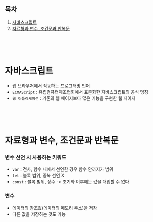 ## 목차

1. [자바스크립트](#자바스크립트)
2. [자료형과 변수, 조건문과 반복문](#자료형과-변수-조건문과-반복문)

<br/>
<br/>
<br/>

# 자바스크립트

- 웹 브라우저에서 작동하는 프로그래밍 언어
- `ECMAScript` : 유럽컴퓨터제조협회에서 표준화한 자바스크립트의 공식 명칭
- `웹 어플리케이션` : 기존의 웹 페이지보다 많은 기능을 구현한 웹 페이지

<br/>
<br/>
<br/>

# 자료형과 변수, 조건문과 반복문

### 변수 선언 시 사용하는 키워드

- `var` : 전사, 함수 내에서 선언한 경우 함수 안까지가 범위
- `let` : 블록 범위, 중복 선언 X
- `const` : 블록 범위, 상수 -> 초기화 이후에는 값을 대입할 수 없다

### 변수

- 데이터의 참조값(데이터의 메모리 주소)을 저장
- 다른 값을 저장하는 것도 가능
